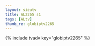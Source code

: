 ```yaml
--- 
layout: sieutv
title: AL2265 s1
tags: [ALtv]
thumb_re: globiptv2265
---
```

{% include tvadv key="globiptv2265" %} 
